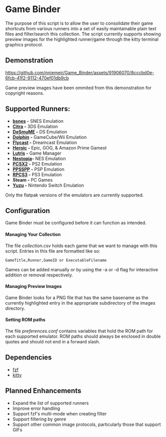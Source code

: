 # Game Binder
The purpose of this script is to allow the user to consolidate their game shortcuts from various runners into a set of easily maintainable plain text files and filter/search this collection. The script currently supports showing preview images for the highlighted runner/game through the kitty terminal graphics protocol.  

## Demonstration
https://github.com/nniemeir/Game_Binder/assets/91906070/8cccbd0e-6fcb-41f2-9112-470ef01db9cb

 Game preview images have been ommited from this demonstration for copyright reasons.

## **Supported Runners:**
  * **[bsnes](https://github.com/bsnes-emu/bsnes) -** SNES Emulation
  * **[Citra](https://github.com/citra-emu/citra) -** 3DS Emulation
  * **[DeSmuME](https://github.com/TASEmulators/desmume) -** DS Emulation
  * **[Dolphin](https://github.com/dolphin-emu/dolphin) -** GameCube/Wii Emulation
  * **[Flycast](https://github.com/flyinghead/flycast) -** Dreamcast Emulation
  * **[Heroic](https://github.com/Heroic-Games-Launcher) -** Epic, GOG, & Amazon Prime Gamest
  * **[Lutris](https://github.com/lutris) -** Game Manager
  * **[Nestopia](https://github.com/0ldsk00l/nestopia)-** NES Emulation
  * **[PCSX2](https://github.com/PCSX2/pcsx2) -** PS2 Emulation
  * **[PPSSPP](https://github.com/hrydgard/ppsspp) -** PSP Emulation
  * **[RPCS3](https://github.com/rpcs3) -** PS3 Emulation
  * **Steam -** PC Games
  * **[Yuzu](https://github.com/yuzu-emu/yuzu) -** Nintendo Switch Emulation

Only the flatpak versions of the emulators are currently supported.

## **Configuration**
Game Binder must be configured before it can function as intended.

#### **Managing Your Collection**
The file *collection.csv* holds each game that we want to manage with this script. Entries in this file are formatted like so:

    GameTitle,Runner,GameID or ExecutableFilename

Games can be added manually or by using the -a or -d flag for interactive addition or removal respectively.

#### **Managing Preview Images**
Game Binder looks for a PNG file that has the same basename as the currently highlighted entry in the appropriate subdirectory of the images directory.

#### **Setting ROM paths**
The file *preferences.conf* contains variables that hold the ROM path for each supported emulator. ROM paths should always be enclosed in double quotes and should not end in a forward slash.

## **Dependencies**
* [fzf](https://github.com/junegunn/fzf)
* [kitty](https://github.com/kovidgoyal/kitty)

## Planned Enhancements
* Expand the list of supported runners
* Improve error handling
* Support fzf's multi-mode when creating filter
* Support filtering by genre
* Support other common image protocols, particularly those that support GIFs
